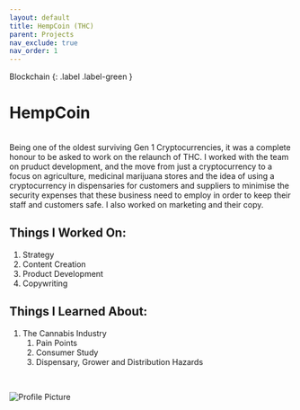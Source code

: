```yaml
---
layout: default
title: HempCoin (THC)
parent: Projects
nav_exclude: true
nav_order: 1
---
```

Blockchain
{: .label .label-green }

# HempCoin 

<script type="text/javascript" src="https://files.coinmarketcap.com/static/widget/currency.js"></script><div class="coinmarketcap-currency-widget" data-currencyid="416" data-base="USD" data-secondary="" data-ticker="true" data-rank="true" data-marketcap="true" data-volume="true" data-stats="USD" data-statsticker="false"></div>
<br>
Being one of the oldest surviving Gen 1 Cryptocurrencies, it was a complete honour to be asked to work on the relaunch of THC. I worked with the team on pruduct development, and the move from just a cryptocurrency to a focus on agriculture, medicinal marijuana stores and the idea of using a cryptocurrency in dispensaries for customers and suppliers to minimise the security expenses that these business need to employ in order to keep their staff and customers safe. I also worked on marketing and their copy.
<br>

## Things I Worked On: 

1. Strategy
2. Content Creation
3. Product Development
4. Copywriting

## Things I Learned About:

1. The Cannabis Industry
	1. Pain Points
	2. Consumer Study
	3. Dispensary, Grower and Distribution Hazards

<br>


![Profile Picture](../../assets/images/hempcoin.png "HempCoin")
